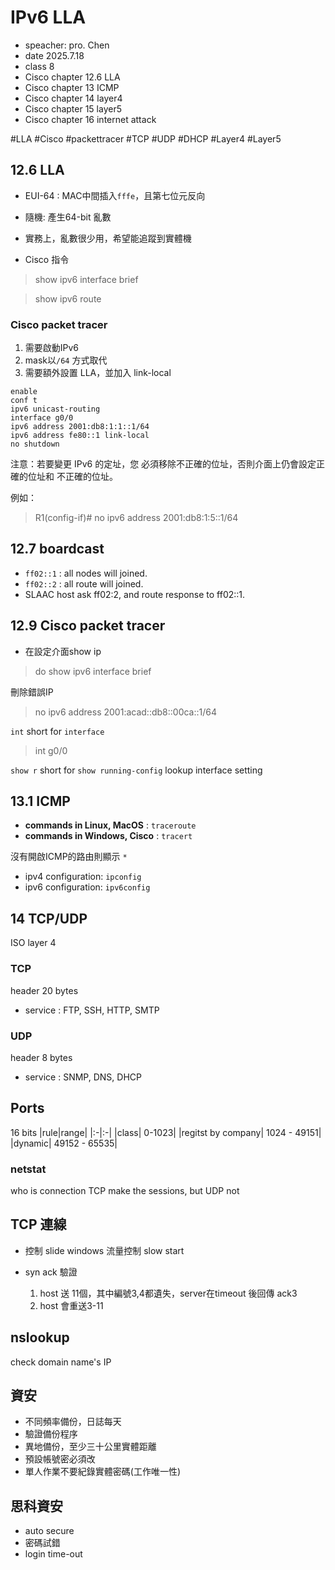 # IPv6 LLA
- speacher: pro. Chen
- date 2025.7.18
- class 8
- Cisco chapter 12.6 LLA 
- Cisco chapter 13 ICMP 
- Cisco chapter 14 layer4 
- Cisco chapter 15 layer5
- Cisco chapter 16 internet attack

#LLA #Cisco #packettracer #TCP #UDP #DHCP #Layer4 #Layer5 

## 12.6 LLA 
- EUI-64 : MAC中間插入`fffe`，且第七位元反向
- 隨機: 產生64-bit 亂數

- 實務上，亂數很少用，希望能追蹤到實體機
- Cisco 指令 
> show ipv6 interface brief

> show ipv6 route

### Cisco packet tracer
1. 需要啟動IPv6
2. mask以`/64` 方式取代
3. 需要額外設置 LLA，並加入 link-local
```
enable 
conf t
ipv6 unicast-routing
interface g0/0
ipv6 address 2001:db8:1:1::1/64
ipv6 address fe80::1 link-local
no shutdown
```
注意：若要變更 IPv6 的定址，您 必須移除不正確的位址，否則介面上仍會設定正確的位址和 不正確的位址。

例如：
>R1(config-if)# no ipv6 address 2001:db8:1:5::1/64

## 12.7 boardcast
- `ff02::1` : all nodes will joined.
- `ff02::2` : all route will joined.
- SLAAC host ask ff02:2, and route response to ff02::1.

## 12.9 Cisco packet tracer

- 在設定介面show ip
> do show ipv6 interface brief

刪除錯誤IP
>no ipv6 address 2001:acad::db8::00ca::1/64

`int` short for `interface`
> int g0/0

`show r` short for `show running-config`
lookup interface setting

## 13.1 ICMP

- **commands in Linux, MacOS** : `traceroute`
- **commands in Windows, Cisco** : `tracert`

沒有開啟ICMP的路由則顯示 `*`

- ipv4 configuration: `ipconfig`
- ipv6 configuration: `ipv6config`




## 14 TCP/UDP
ISO layer 4
### TCP 
header 20 bytes
- service : FTP, SSH, HTTP, SMTP

### UDP
header 8 bytes
- service : SNMP, DNS, DHCP


## Ports
16 bits
|rule|range|
|:-|:-|
|class| 0-1023|
|regitst by company| 1024 - 49151|
|dynamic| 49152 - 65535|

### netstat
who is connection
TCP make the sessions, but UDP not

## TCP 連線

- 控制
slide windows 流量控制 slow start

- syn ack 驗證
    1. host 送 11個，其中編號3,4都遺失，server在timeout 後回傳 ack3
    2. host 會重送3-11


## nslookup
check domain name's IP


## 資安
- 不同頻率備份，日誌每天
- 驗證備份程序
- 異地備份，至少三十公里實體距離
- 預設帳號密必須改
- 單人作業不要紀錄實體密碼(工作唯一性)


## 思科資安
- auto secure
- 密碼試錯
- login time-out